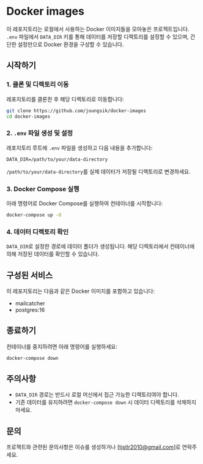 # Docker images

이 레포지토리는 로컬에서 사용하는 Docker 이미지들을 모아놓은 프로젝트입니다. `.env` 파일에서 `DATA_DIR` 키를 통해 데이터를 저장할 디렉토리를 설정할 수 있으며, 간단한 설정만으로 Docker 환경을 구성할 수 있습니다.

## 시작하기

### 1. 클론 및 디렉토리 이동

레포지토리를 클론한 후 해당 디렉토리로 이동합니다:

```bash
git clone https://github.com/joungsik/docker-images
cd docker-images
```

### 2. `.env` 파일 생성 및 설정

레포지토리 루트에 `.env` 파일을 생성하고 다음 내용을 추가합니다:

```
DATA_DIR=/path/to/your/data-directory
```

`/path/to/your/data-directory`를 실제 데이터가 저장될 디렉토리로 변경하세요.

### 3. Docker Compose 실행

아래 명령어로 Docker Compose를 실행하여 컨테이너를 시작합니다:

```bash
docker-compose up -d
```

### 4. 데이터 디렉토리 확인

`DATA_DIR`로 설정한 경로에 데이터 폴더가 생성됩니다. 해당 디렉토리에서 컨테이너에 의해 저장된 데이터를 확인할 수 있습니다.

## 구성된 서비스

이 레포지토리는 다음과 같은 Docker 이미지를 포함하고 있습니다:

- mailcatcher
- postgres:16

## 종료하기

컨테이너를 중지하려면 아래 명령어를 실행하세요:

```bash
docker-compose down
```

## 주의사항

- `DATA_DIR` 경로는 반드시 로컬 머신에서 접근 가능한 디렉토리여야 합니다.
- 기존 데이터를 유지하려면 `docker-compose down` 시 데이터 디렉토리를 삭제하지 마세요.

## 문의

프로젝트와 관련된 문의사항은 이슈를 생성하거나 [tjstlr2010@gmail.com]로 연락주세요.

